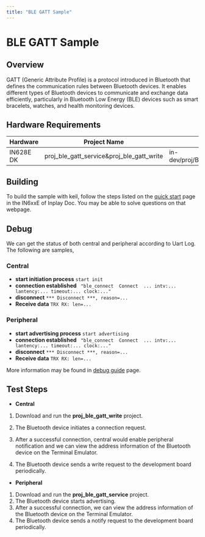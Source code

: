 ```yaml
---
title: "BLE GATT Sample"
---
```


# BLE GATT Sample

## Overview

GATT (Generic Attribute Profile) is a protocol introduced in Bluetooth that defines the communication rules between Bluetooth devices. It enables different types of Bluetooth devices to communicate and exchange data efficiently, particularly in Bluetooth Low Energy (BLE) devices such as smart bracelets, watches, and health monitoring devices.



## Hardware Requirements

| Hardware  | Project Name                              | Project Path                                              |
| --------- | ----------------------------------------- | --------------------------------------------------------- |
| IN628E DK | proj_ble_gatt_service&proj_ble_gatt_write | in-dev/proj/BLE/proj_ble_gatt_service&proj_ble_gatt_write |



## Building

To build the sample with keil, follow the steps listed on the [quick start](https://inplay-inc.github.io/docs/in6xxe/getting-started/installation/quick-start.html) page in the IN6xxE  of Inplay Doc. You may be able to solve questions on that webpage.



## Debug

We can get the status of both central and peripheral according to Uart Log. The following are samples, 

### Central

- **start initiation process** `start init`
- **connection established** ` "ble_connect  Connect  ... intv:... lantency:... timeout:... clock:..."`
- **disconnect** `*** Disconnect ***, reason=...`
- **Receive data** `TRX RX: len=...`

### Peripheral

- **start advertising process** `start advertising`
- **connection established** ` "ble_connect  Connect  ... intv:... lantency:... timeout:... clock:..."`
- **disconnect** `*** Disconnect ***, reason=...`
- **Receive data** `TRX RX: len=...`

More information may be found in  [debug guide](https://inplay-inc.github.io/docs/in6xxe/examples-and-use-case/debug-reference)  page.



## Test Steps

- **Central**

1. Download and run the **proj_ble_gatt_write** project.

2. The Bluetooth device initiates a connection request.

3. After a successful connection, central would enable peripheral notification and we can view the address information of the Bluetooth device on the Terminal Emulator.

4. The Bluetooth device sends a write request to the development board periodically.

   

- **Peripheral**

1. Download and run the **proj_ble_gatt_service** project.
2. The Bluetooth device starts advertising.
3. After a successful connection, we can view the address information of the Bluetooth device on the Terminal Emulator.
4. The Bluetooth device sends a notify request to the development board periodically.

   